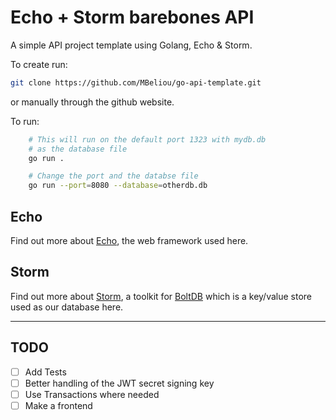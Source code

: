 # Echo + Storm barebones API

A simple API project template using Golang, Echo & Storm.

To create run:

```bash
git clone https://github.com/MBeliou/go-api-template.git
```
or manually through the github website.

To run:
```bash
    # This will run on the default port 1323 with mydb.db 
    # as the database file
    go run .

    # Change the port and the databse file
    go run --port=8080 --database=otherdb.db
```

## Echo

Find out more about [Echo](https://echo.labstack.com/), the web framework used here.

## Storm

Find out more about  [Storm](https://github.com/asdine/storm#options), a toolkit for [BoltDB](https://github.com/etcd-io/bbolt) which is a key/value store used as our database here.

___
## TODO
* [ ] Add Tests
* [ ] Better handling of the JWT secret signing key
* [ ] Use Transactions where needed
* [ ] Make a frontend